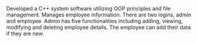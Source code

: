  Developed a C++ system software utilizing OOP principles and file management. Manages employee information. There are two logins, admin and employee. 
Admin has five functionalities including adding, viewing, modifying and deleting employee details. The employee can add their data if they are new.
